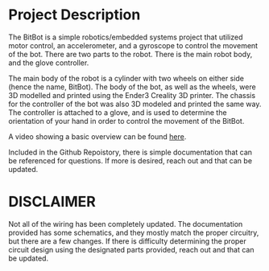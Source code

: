 # Project Description

The BitBot is a simple robotics/embedded systems project that utilized motor control, an accelerometer, and a gyroscope to control the movement of the bot. There are two parts to the robot. There is the main robot body, and the glove controller.

The main body of the robot is a cylinder with two wheels on either side (hence the name, BitBot). The body of the bot, as well as the wheels, were 3D modelled and printed using the Ender3 Creality 3D printer. The chassis for the controller of the bot was also 3D modeled and printed the same way. The controller is attached to a glove, and is used to determine the orientation of your hand in order to control the movement of the BitBot.

A video showing a basic overview can be found [here](https://youtu.be/PNtvKN4nRBg).

Included in the Github Repoistory, there is simple documentation that can be referenced for questions. If more is desired, reach out and that can be updated.

# DISCLAIMER

Not all of the wiring has been completely updated. The documentation provided has some schematics, and they mostly match the proper circuitry, but there are a few changes. If there is difficulty determining the proper circuit design using the designated parts provided, reach out and that can be updated.
